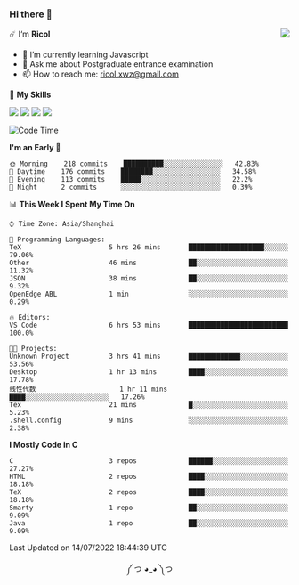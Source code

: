### Hi there 👋

<a href="#">
  <img align="right" src="https://github-readme-stats.vercel.app/api?username=Ricolxwz&count_private=true&show_icons=true&theme=prussian" />
</a>

☄️ I‘m **Ricol**

- 🌱 I’m currently learning Javascript
- 💬 Ask me about Postgraduate entrance examination
- 📫 How to reach me: ricol.xwz@gmail.com

🌟 **My Skills**

![](https://img.shields.io/badge/-Git-000000?style=flat-square&logo=git&logoColor=fff)
![](https://img.shields.io/badge/-C-3e74a2?style=flat-square&logo=C&logoColor=fff)
![](https://img.shields.io/badge/-Python-4fc08d?style=flat-square&logo=python&logoColor=fff)
![](https://img.shields.io/badge/-java-ffa500?style=flat-square&logo=java&logoColor=fff)

<!--START_SECTION:waka-->
![Code Time](http://img.shields.io/badge/Code%20Time-0%20secs-blue)

**I'm an Early 🐤** 

```text
🌞 Morning    218 commits    ██████████░░░░░░░░░░░░░░░   42.83% 
🌆 Daytime    176 commits    ████████░░░░░░░░░░░░░░░░░   34.58% 
🌃 Evening    113 commits    █████░░░░░░░░░░░░░░░░░░░░   22.2% 
🌙 Night      2 commits      ░░░░░░░░░░░░░░░░░░░░░░░░░   0.39%

```


📊 **This Week I Spent My Time On** 

```text
⌚︎ Time Zone: Asia/Shanghai

💬 Programming Languages: 
TeX                      5 hrs 26 mins       ███████████████████░░░░░░   79.06% 
Other                    46 mins             ██░░░░░░░░░░░░░░░░░░░░░░░   11.32% 
JSON                     38 mins             ██░░░░░░░░░░░░░░░░░░░░░░░   9.32% 
OpenEdge ABL             1 min               ░░░░░░░░░░░░░░░░░░░░░░░░░   0.29%

🔥 Editors: 
VS Code                  6 hrs 53 mins       █████████████████████████   100.0%

🐱‍💻 Projects: 
Unknown Project          3 hrs 41 mins       █████████████░░░░░░░░░░░░   53.56% 
Desktop                  1 hr 13 mins        ████░░░░░░░░░░░░░░░░░░░░░   17.78% 
线性代数                     1 hr 11 mins        ████░░░░░░░░░░░░░░░░░░░░░   17.26% 
Tex                      21 mins             █░░░░░░░░░░░░░░░░░░░░░░░░   5.23% 
.shell.config            9 mins              ░░░░░░░░░░░░░░░░░░░░░░░░░   2.38%

```

**I Mostly Code in C** 

```text
C                        3 repos             ██████░░░░░░░░░░░░░░░░░░░   27.27% 
HTML                     2 repos             ████░░░░░░░░░░░░░░░░░░░░░   18.18% 
TeX                      2 repos             ████░░░░░░░░░░░░░░░░░░░░░   18.18% 
Smarty                   1 repo              ██░░░░░░░░░░░░░░░░░░░░░░░   9.09% 
Java                     1 repo              ██░░░░░░░░░░░░░░░░░░░░░░░   9.09%

```



 Last Updated on 14/07/2022 18:44:39 UTC
<!--END_SECTION:waka-->

<div align="center">
༼ つ ◕_◕ ༽つ
</div>
